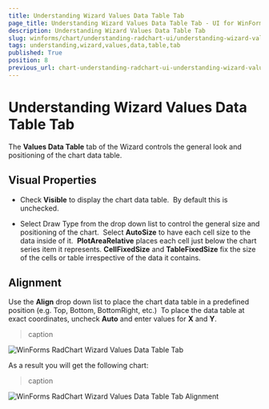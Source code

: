 ```yaml
---
title: Understanding Wizard Values Data Table Tab
page_title: Understanding Wizard Values Data Table Tab - UI for WinForms Documentation
description: Understanding Wizard Values Data Table Tab
slug: winforms/chart/understanding-radchart-ui/understanding-wizard-values-data-table-tab
tags: understanding,wizard,values,data,table,tab
published: True
position: 8
previous_url: chart-understanding-radchart-ui-understanding-wizard-values-data-table-tab
---
```


# Understanding Wizard Values Data Table Tab



The __Values Data Table__ tab of the Wizard controls the general look and positioning of the chart data table. 

## Visual Properties

* Check __Visible__ to display the chart data table.  By default this is unchecked.

* Select Draw Type from the drop down list to control the general size and positioning of the chart.  Select __AutoSize__ to have each cell size to the data inside of it.  __PlotAreaRelative__ places each cell just below the chart series item it represents. __CellFixedSize__ and __TableFixedSize__ fix the size of the cells or table irrespective of the data it contains.

## Alignment

Use the __Align__ drop down list to place the chart data table in a predefined position (e.g. Top, Bottom, BottomRight, etc.)  To place the data table at exact coordinates, uncheck __Auto__ and enter values for __X__ and __Y__.
>caption 

![WinForms RadChart Wizard Values Data Table Tab](images/chart-understanding-radchart-ui-understanding-wizard-values-data-table-tab001.png)

As a result you will get the following chart:
>caption 

![WinForms RadChart Wizard Values Data Table Tab Alignment](images/chart-understanding-radchart-ui-understanding-wizard-values-data-table-tab002.png)
